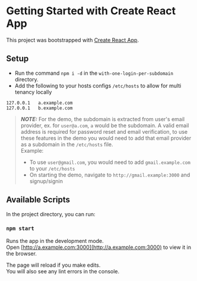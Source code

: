 # Getting Started with Create React App

This project was bootstrapped with [Create React App](https://github.com/facebook/create-react-app).

## Setup

-   Run the command `npm i -d` in the `with-one-login-per-subdomain` directory.
-   Add the following to your hosts configs `/etc/hosts` to allow for multi tenancy locally

```
127.0.0.1   a.example.com
127.0.0.1   b.example.com
```

> **_NOTE:_** For the demo, the subdomain is extracted from user's email provider, ex. for `user@a.com`, `a` would be the subdomain. A valid email address is required for password reset and email verification, to use these features in the demo you would need to add that email provider as a subdomain in the `/etc/hosts` file.  
> Example:
>
> -   To use `user@gmail.com`, you would need to add `gmail.example.com` to your `/etc/hosts`
> -   On starting the demo, navigate to `http://gmail.example:3000` and signup/signin

## Available Scripts

In the project directory, you can run:

### `npm start`

Runs the app in the development mode.\
Open [http://a.example.com:3000](http://a.example.com:3000) to view it in the browser.

The page will reload if you make edits.\
You will also see any lint errors in the console.
